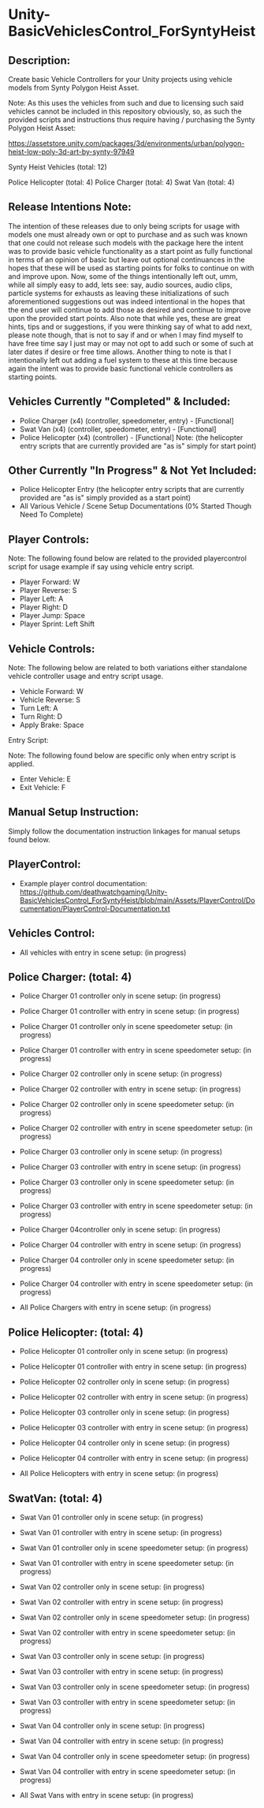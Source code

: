 # Unity-BasicVehiclesControl_ForSyntyHeist
 

Description:
------------


Create basic Vehicle Controllers for your Unity projects using vehicle models
from Synty Polygon Heist Asset.

 Note: As this uses the vehicles from such and due to licensing such said vehicles cannot be included in this repository obviously, so, as such the provided scripts and instructions thus require having / purchasing the Synty Polygon Heist Asset:

 https://assetstore.unity.com/packages/3d/environments/urban/polygon-heist-low-poly-3d-art-by-synty-97949


Synty Heist Vehicles (total: 12)

Police Helicopter (total: 4)
Police Charger (total: 4)
Swat Van (total: 4)


Release Intentions Note:
------------------------

The intention of these releases due to only being scripts for usage with models one must already own or opt to purchase and as such was known that one could not release such models with the package here the intent was to provide basic vehicle functionality as a start point as fully functional in terms of an opinion of basic but leave out optional continuances in the hopes that these will be used as starting points for folks to continue on with and improve upon. Now, some of the things intentionally left out, umm, while all simply easy to add, lets see: say, audio sources, audio clips, particle systems for exhausts as leaving these initializations of such aforementioned suggestions out was indeed intentional in the hopes that the end user will continue to add those as desired and continue to improve upon the provided start points. Also note that while yes, these are great hints, tips and or suggestions, if you were thinking say of what to add next, please note though, that is not to say if and or when I may find myself to have free time say I just may or may not opt to add such or some of such at later dates if desire or free time allows. Another thing to note is that I intentionally left out adding a fuel system to these at this time because again the intent was to provide basic functional vehicle controllers as starting points. 


Vehicles Currently "Completed" & Included:
------------------------------------------


* Police Charger (x4) (controller, speedometer, entry) - [Functional]
* Swat Van (x4) (controller, speedometer, entry) - [Functional]
* Police Helicopter (x4) (controller) - [Functional] Note: (the helicopter entry scripts that are currently provided are "as is" simply for start point)

 
Other Currently "In Progress" & Not Yet Included:
--------------------------------------------------


* Police Helicopter Entry (the helicopter entry scripts that are currently provided are "as is" simply provided as a start point)
* All Various Vehicle / Scene Setup Documentations (0% Started Though Need To Complete)


Player Controls: 
----------------


  Note: The following found below are related to the provided playercontrol script for usage example if say using vehicle entry script.


* Player Forward:   W
* Player Reverse:   S
* Player Left:      A
* Player Right:     D
* Player Jump:      Space
* Player Sprint:    Left Shift


Vehicle Controls: 
-----------------


  Note: The following below are related to both variations either standalone vehicle controller usage and entry script usage.


* Vehicle Forward:  W
* Vehicle Reverse:  S
* Turn Left:        A
* Turn Right:       D
* Apply Brake:      Space


Entry Script: 


  Note: The following found below are specific only when entry script is applied.


* Enter Vehicle:    E
* Exit Vehicle:     F


Manual Setup Instruction:
-------------------------

Simply follow the documentation instruction linkages for manual setups found below.


PlayerControl:
--------------

* Example player control documentation: https://github.com/deathwatchgaming/Unity-BasicVehiclesControl_ForSyntyHeist/blob/main/Assets/PlayerControl/Documentation/PlayerControl-Documentation.txt


Vehicles Control:
-----------------


* All vehicles with entry in scene setup: (in progress)


Police Charger: (total: 4)
--------------------------

* Police Charger 01 controller only in scene setup:  (in progress)
* Police Charger 01 controller with entry in scene setup:  (in progress)
* Police Charger 01 controller only in scene speedometer setup:  (in progress)
* Police Charger 01 controller with entry in scene speedometer setup:  (in progress)

* Police Charger 02 controller only in scene setup:  (in progress)
* Police Charger 02 controller with entry in scene setup:  (in progress)
* Police Charger 02 controller only in scene speedometer setup:  (in progress)
* Police Charger 02 controller with entry in scene speedometer setup:  (in progress)

* Police Charger 03 controller only in scene setup:  (in progress)
* Police Charger 03 controller with entry in scene setup:  (in progress)
* Police Charger 03 controller only in scene speedometer setup:  (in progress)
* Police Charger 03 controller with entry in scene speedometer setup:  (in progress)

* Police Charger 04controller only in scene setup:  (in progress)
* Police Charger 04 controller with entry in scene setup:  (in progress)
* Police Charger 04 controller only in scene speedometer setup:  (in progress)
* Police Charger 04 controller with entry in scene speedometer setup:  (in progress)

* All Police Chargers with entry in scene setup:  (in progress) 


Police Helicopter: (total: 4)
-----------------------------

* Police Helicopter 01 controller only in scene setup:  (in progress)
* Police Helicopter 01 controller with entry in scene setup:  (in progress)

* Police Helicopter 02 controller only in scene setup:  (in progress)
* Police Helicopter 02 controller with entry in scene setup:  (in progress)

* Police Helicopter 03 controller only in scene setup:  (in progress)
* Police Helicopter 03 controller with entry in scene setup:  (in progress)

* Police Helicopter 04 controller only in scene setup:  (in progress)
* Police Helicopter 04 controller with entry in scene setup:  (in progress)

* All Police Helicopters with entry in scene setup:  (in progress) 


SwatVan: (total: 4)
-------------------

* Swat Van 01 controller only in scene setup:  (in progress)
* Swat Van 01 controller with entry in scene setup:  (in progress)
* Swat Van 01 controller only in scene speedometer setup:  (in progress)
* Swat Van 01 controller with entry in scene speedometer setup:  (in progress)

* Swat Van 02 controller only in scene setup:  (in progress)
* Swat Van 02 controller with entry in scene setup:  (in progress)
* Swat Van 02 controller only in scene speedometer setup:  (in progress)
* Swat Van 02 controller with entry in scene speedometer setup:  (in progress)

* Swat Van 03 controller only in scene setup:  (in progress)
* Swat Van 03 controller with entry in scene setup:  (in progress)
* Swat Van 03 controller only in scene speedometer setup:  (in progress)
* Swat Van 03 controller with entry in scene speedometer setup:  (in progress)

* Swat Van 04 controller only in scene setup:  (in progress)
* Swat Van 04 controller with entry in scene setup:  (in progress)
* Swat Van 04 controller only in scene speedometer setup:  (in progress)
* Swat Van 04 controller with entry in scene speedometer setup:  (in progress)

* All Swat Vans with entry in scene setup:  (in progress) 
